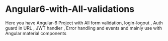 # Angular6-with-All-validations
Here you have Angular-6 Project with All form validation, login-logout , Auth guard in URL , JWT handler , Error handling and events and mainly use with Angular material components 
